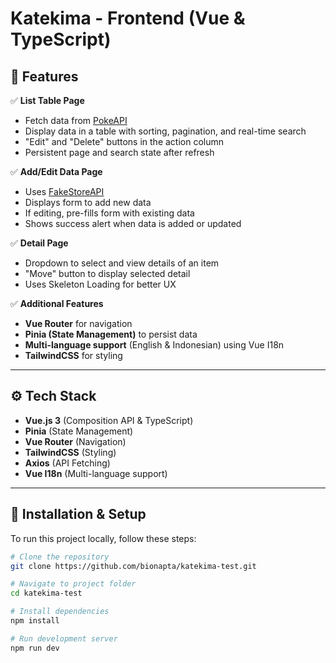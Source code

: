 # Katekima - Frontend (Vue & TypeScript)

## 📌 Features
✅ **List Table Page**  
- Fetch data from [PokeAPI](https://pokeapi.co/api/v2/berry/)  
- Display data in a table with sorting, pagination, and real-time search  
- "Edit" and "Delete" buttons in the action column  
- Persistent page and search state after refresh  

✅ **Add/Edit Data Page**  
- Uses [FakeStoreAPI](https://fakestoreapi.com/products)  
- Displays form to add new data  
- If editing, pre-fills form with existing data  
- Shows success alert when data is added or updated  

✅ **Detail Page**  
- Dropdown to select and view details of an item  
- "Move" button to display selected detail  
- Uses Skeleton Loading for better UX  

✅ **Additional Features**  
- **Vue Router** for navigation  
- **Pinia (State Management)** to persist data  
- **Multi-language support** (English & Indonesian) using Vue I18n  
- **TailwindCSS** for styling  

---

## ⚙️ Tech Stack
- **Vue.js 3** (Composition API & TypeScript)
- **Pinia** (State Management)
- **Vue Router** (Navigation)
- **TailwindCSS** (Styling)
- **Axios** (API Fetching)
- **Vue I18n** (Multi-language support)

---

## 🚀 Installation & Setup
To run this project locally, follow these steps:

```bash
# Clone the repository
git clone https://github.com/bionapta/katekima-test.git

# Navigate to project folder
cd katekima-test

# Install dependencies
npm install

# Run development server
npm run dev
